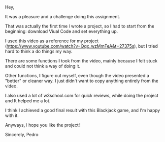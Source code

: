 Hey,

It was a pleasure and a challenge doing this assignment.

That was actually the first time I wrote a project, so I had to start from the beginning: download Viual Code and set everything up.

I used this video as a reference for my project (https://www.youtube.com/watch?v=Qqx_wzMmFeA&t=27375s), but I tried hard to think a do things my way.

There are some functions I took from the video, mainly because I felt stuck and could not think a way of doing it.

Other functions, I figure out myself, even though the video presented a "better" or cleaner way. I just didn't want to copy anything entirely from the video.

I also used a lot of w3school.com for quick reviews, while doing the project and It helped me a lot.

I think I achieved a good final result with this Blackjack game, and I'm happy with it.

Anyways, I hope you like the project!

Sincerely,
Pedro